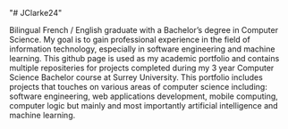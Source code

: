 "# JClarke24" 

Bilingual French / English graduate with a Bachelor’s degree in Computer Science. My goal is to gain professional experience in the field of information technology, especially in software engineering and machine learning.
This github page is used as my academic portfolio and contains multiple repositeries for projects completed during my 3 year Computer Science Bachelor course at Surrey University. This portfolio includes projects that touches on various areas of computer science including: software engineering, web applications development, mobile computing, computer logic but mainly and most importantly artificial intelligence and machine learning.
